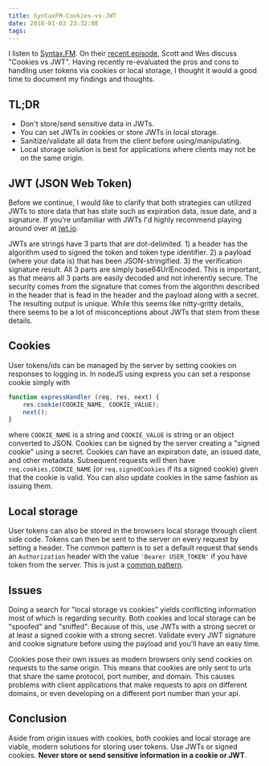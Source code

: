 ```yaml
---
title: SyntaxFM-Cookies-vs-JWT
date: 2018-01-03 23:32:08
tags:
---
```



I listen to [Syntax.FM](https://syntax.fm). On their [recent episode](https://syntax.fm/show/026/all-about-redux-and-and-cookies-vs-jwt), Scott and Wes discuss "Cookies vs JWT". Having recently re-evaluated the pros and cons to handling user tokens via cookies or local storage, I thought it would a good time to document my findings and thoughts.

## TL;DR

- Don't store/send sensitive data in JWTs. 
- You can set JWTs in cookies or store JWTs in local storage.
- Sanitize/validate all data from the client before using/manipulating.
- Local storage solution is best for applications where clients may not be on the same origin.

## JWT (JSON Web Token)

Before we continue, I would like to clarify that both strategies can utilized JWTs to store data that has state such as expiration data, issue date, and a signature. If you're unfamiliar with JWTs I'd highly recommend playing around over at [jwt.io](https://jwt.io/). 

JWTs are strings have 3 parts that are dot-delimited. 1) a header has the algorithm used to signed the token and token type identifier. 2) a payload (where your data is) that has been JSON-stringified. 3) the verification signature result. All 3 parts are simply base64UrlEncoded. This is important, as that means all 3 parts are easily decoded and not inherently secure. The security comes from the signature that comes from the algorithm described in the header that is fead in the header and the payload along with a secret. The resulting output is unique. While this seems like nitty-gritty details, there seems to be a lot of misconceptions about JWTs that stem from these details.

## Cookies

User tokens/ids can be managed by the server by setting cookies on responses to logging in. In nodeJS using express you can set a response cookie simply with 

```javascript
function expressHandler (req, res, next) {
    res.cookie(COOKIE_NAME, COOKIE_VALUE);
    next();
}
```

where `COOKIE_NAME` is a string and `COOKIE_VALUE` is string or an object converted to JSON. Cookies can be signed by the server creating a "signed cookie" using a secret. Cookies can have an expiration date, an issued date, and other metadata. Subsequent requests will then have `req.cookies.COOKIE_NAME` (or `req.signedCookies` if its a signed cookie) given that the cookie is valid. You can also update cookies in the same fashion as issuing them.

## Local storage

User tokens can also be stored in the browsers local storage through client side code. Tokens can then be sent to the server on every request by setting a header. The common pattern is to set a default request that sends an `Authorization` header with the value `'Bearer USER_TOKEN'` if you have token from the server. This is just a [common pattern](https://tools.ietf.org/html/rfc6750).

## Issues

Doing a search for "local storage vs cookies" yields conflicting information most of which is regarding security. Both cookies and local storage can be "spoofed" and "sniffed". Because of this, use JWTs with a strong secret or at least a signed cookie with a strong secret. Validate every JWT signature and cookie signature before using the payload and you'll have an easy time.

Cookies pose their own issues as modern browsers only send cookies on requests to the same origin. This means that cookies are only sent to urls that share the same protocol, port number, and domain. This causes problems with client applications that make requests to apis on different domains, or even developing on a different port number than your api.

## Conclusion

Aside from origin issues with cookies, both cookies and local storage are viable, modern solutions for storing user tokens. Use JWTs or signed cookies. **Never store or send sensitive information in a cookie or JWT**.
